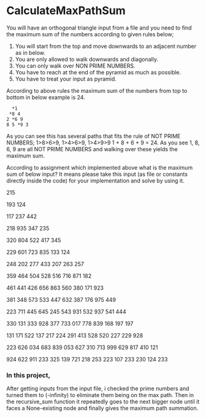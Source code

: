 # CalculateMaxPathSum
You will have an orthogonal triangle input from a file and you need to find the maximum sum of the numbers according to given rules below;

1. You will start from the top and move downwards to an adjacent number as in below.
2. You are only allowed to walk downwards and diagonally.
3. You can only walk over NON PRIME NUMBERS.
4. You have to reach at the end of the pyramid as much as possible.
5. You have to treat your input as pyramid.

According to above rules the maximum sum of the numbers from top to bottom in below example is 24.

      *1
     *8 4
    2 *6 9
    8 5 *9 3
  

As you can see this has several paths that fits the rule of NOT PRIME NUMBERS; 1>8>6>9, 1>4>6>9, 1>4>9>9
1 + 8 + 6 + 9 = 24.  As you see 1, 8, 6, 9 are all NOT PRIME NUMBERS and walking over these yields the maximum sum.


According to assignment which implemented above what is the maximum sum of below input? It means please take this input (as file or constants directly inside the code) for your implementation and solve by using it.

215

193 124

117 237 442

218 935 347 235

320 804 522 417 345

229 601 723 835 133 124

248 202 277 433 207 263 257

359 464 504 528 516 716 871 182

461 441 426 656 863 560 380 171 923

381 348 573 533 447 632 387 176 975 449

223 711 445 645 245 543 931 532 937 541 444

330 131 333 928 377 733 017 778 839 168 197 197

131 171 522 137 217 224 291 413 528 520 227 229 928

223 626 034 683 839 053 627 310 713 999 629 817 410 121

924 622 911 233 325 139 721 218 253 223 107 233 230 124 233



### In this project,
After getting inputs from the input file, i checked the prime numbers and turned them to (-infinity) to eliminate them being on the max path. Then in the recursive_sum function it repeatedly goes to the next bigger node until it faces a None-existing node and finally gives the maximum path summation.
